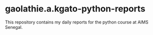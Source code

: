# gaolathie.a.kgato-python-reports
This repository contains my daily reports for the python course at AIMS Senegal. 
